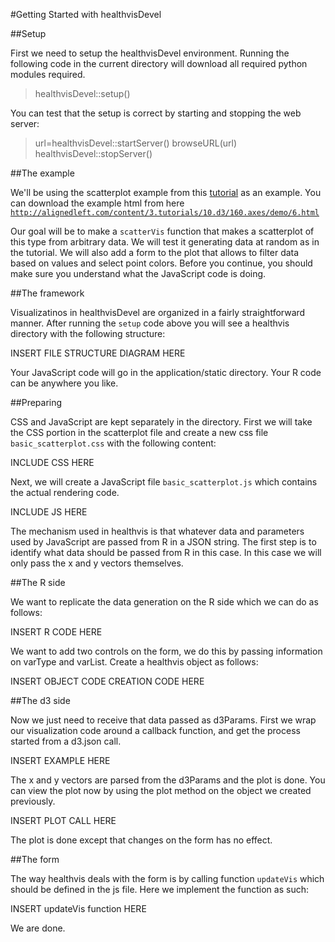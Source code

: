 #Getting Started with healthvisDevel

##Setup

First we need to setup the healthvisDevel environment. Running the following code in the current directory will download all required python modules required.

 > healthvisDevel::setup()

You can test that the setup is correct by starting and stopping the web server:

 > url=healthvisDevel::startServer()
 > browseURL(url)
 > healthvisDevel::stopServer()

##The example

We'll be using the scatterplot example from this [tutorial](http://alignedleft.com/tutorials/d3/) as an example. You can download the example html from here [`http://alignedleft.com/content/3.tutorials/10.d3/160.axes/demo/6.html`](http://alignedleft.com/content/3.tutorials/10.d3/160.axes/demo/6.html)

Our goal will be to make a `scatterVis` function that makes a scatterplot of this type from arbitrary data. We will test it generating data at random as in the tutorial. We will also add a form to the plot that allows to filter data based on values and select point colors. Before you continue, you should make sure you understand what the JavaScript code is doing.

##The framework

Visualizatinos in healthvisDevel are organized in a fairly straightforward manner. After running the `setup` code above you will see a healthvis directory with the following structure:

INSERT FILE STRUCTURE DIAGRAM HERE

Your JavaScript code will go in the application/static directory. Your R code can be anywhere you like. 

##Preparing

CSS and JavaScript are kept separately in the directory. First we will take the CSS portion in the scatterplot file and create a new css file `basic_scatterplot.css` with the following content:

INCLUDE CSS HERE

Next, we will create a JavaScript file `basic_scatterplot.js` which contains the actual rendering code.

INCLUDE JS HERE

The mechanism used in healthvis is that whatever data and parameters used by JavaScript are passed from R in a JSON string. The first step is to identify what data should be passed from R in this case. In this case we will only pass the x and y vectors themselves.


##The R side

We want to replicate the data generation on the R side which we can do as follows:

INSERT R CODE HERE

We want to add two controls on the form, we do this by passing information on varType and varList. Create a healthvis object as follows:

INSERT OBJECT CODE CREATION CODE HERE

##The d3 side

Now we just need to receive that data passed as d3Params. First we wrap our visualization code around a callback function, and get the process started from a d3.json call.

INSERT EXAMPLE HERE

The x and y vectors are parsed from the d3Params and the plot is done. You can view the plot now by using the plot method on the object we created previously.

INSERT PLOT CALL HERE

The plot is done except that changes on the form has no effect.

##The form

The way healthvis deals with the form is by calling function `updateVis` which should be defined in the js file. Here we implement the function as such:

INSERT updateVis function HERE

We are done.



